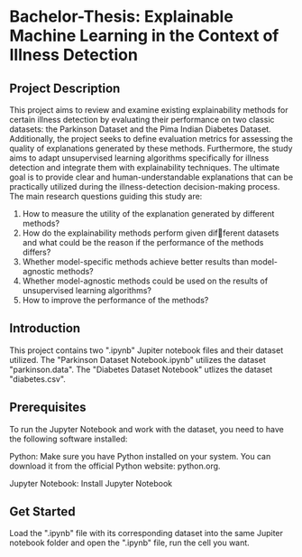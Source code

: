 # Bachelor-Thesis: Explainable Machine Learning in the Context of Illness Detection
## Project Description
This project aims to review and examine existing explainability methods for certain illness detection by evaluating their performance on two classic datasets: the Parkinson Dataset and the Pima Indian Diabetes Dataset. Additionally, the project seeks to define evaluation metrics for assessing the quality of explanations generated by these methods. Furthermore, the study aims to adapt unsupervised learning algorithms specifically for illness detection and integrate them with explainability techniques. The ultimate goal is to provide clear and human-understandable explanations that can be practically utilized during the illness-detection decision-making process.
The main research questions guiding this study are:
1) How to measure the utility of the explanation generated
by different methods?
2) How do the explainability methods perform given dif￾ferent datasets and what could be the reason if the
performance of the methods differs?
3) Whether model-specific methods achieve better results
than model-agnostic methods?
4) Whether model-agnostic methods could be used on the
results of unsupervised learning algorithms?
5) How to improve the performance of the methods?
## Introduction
This project contains two ".ipynb" Jupiter notebook files and their dataset utilized. The "Parkinson Dataset Notebook.ipynb" utilizes the dataset "parkinson.data". The "Diabetes Dataset Notebook" utlizes the dataset "diabetes.csv".

## Prerequisites
To run the Jupyter Notebook and work with the dataset, you need to have the following software installed:

Python: Make sure you have Python installed on your system. You can download it from the official Python website: python.org.


Jupyter Notebook: Install Jupyter Notebook 

## Get Started
Load the ".ipynb" file with its corresponding dataset into the same Jupiter notebook folder and open the ".ipynb" file, run the cell you want.
